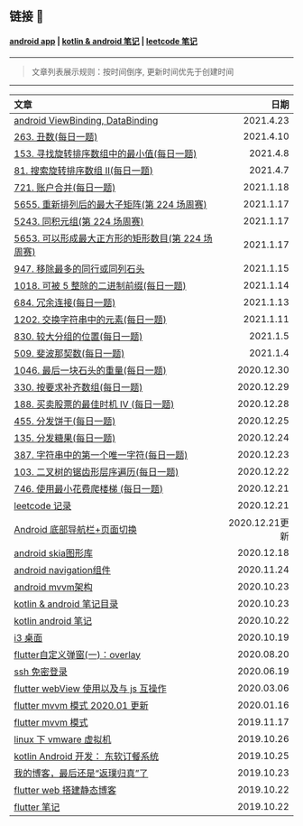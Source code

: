 &nbsp;

## 链接 🔗

#### [android app](https://lzyprime.github.io/DNUIFoodApp/) | [kotlin & android 笔记](https://lzyprime.github.io/kotlin_android/kotlin_android) | [leetcode 笔记](https://lzyprime.github.io/leetcode/leetcode)

---

> 文章列表展示规则：按时间倒序, 更新时间优先于创建时间

---

| 文章 | 日期 |
| :- | -: |
| [android ViewBinding, DataBinding](kotlin_android/viewbinding_databinding.md) | 2021.4.23 |
| [263. 丑数(每日一题)](leetcode/263_丑数.md) | 2021.4.10 |
| [153. 寻找旋转排序数组中的最小值(每日一题)](leetcode/153_寻找旋转排序数组中的最小值.md) | 2021.4.8 |
| [81. 搜索旋转排序数组 II(每日一题)](leetcode/81_搜索旋转排序数组II.md) | 2021.4.7 |
| [721. 账户合并(每日一题)](leetcode/721_账户合并.md) | 2021.1.18 |
| [5655. 重新排列后的最大子矩阵(第 224 场周赛)](leetcode/5655_重新排列后的最大子矩阵.md) | 2021.1.17 |
| [5243. 同积元组(第 224 场周赛)](leetcode/5243_同积元组.md) | 2021.1.17 |
| [5653. 可以形成最大正方形的矩形数目(第 224 场周赛)](leetcode/5653_可以形成最大正方形的矩形数目.md) | 2021.1.17 |
| [947. 移除最多的同行或同列石头](leetcode/947_移除最多的同行或同列石头.md) | 2021.1.15 |
| [1018. 可被 5 整除的二进制前缀(每日一题)](leetcode/1018_可被5整除的二进制前缀.md) | 2021.1.14 |
| [684. 冗余连接(每日一题)](leetcode/684_冗余连接.md) | 2021.1.13 |
| [1202. 交换字符串中的元素(每日一题)](leetcode/1202_交换字符串中的元素.md) | 2021.1.11 |
| [830. 较大分组的位置(每日一题)](leetcode/830_较大分组的位置.md) | 2021.1.5 |
| [509. 斐波那契数(每日一题)](leetcode/509_斐波那契数.md) | 2021.1.4 |
| [1046. 最后一块石头的重量(每日一题)](leetcode/1046_最后一块石头的重量.md) | 2020.12.30 |
| [330. 按要求补齐数组(每日一题)](leetcode/330_按要求补齐数组.md) | 2020.12.29 |
| [188. 买卖股票的最佳时机 IV (每日一题)](leetcode/188_买卖股票的最佳时机IV.md) | 2020.12.28 |
| [455. 分发饼干(每日一题)](leetcode/455_分发饼干.md) | 2020.12.25 |
| [135. 分发糖果(每日一题)](leetcode/135_分发糖果.md) | 2020.12.24 |
| [387. 字符串中的第一个唯一字符(每日一题)](leetcode/387_字符串中的第一个唯一字符.md) | 2020.12.23 |
| [103. 二叉树的锯齿形层序遍历(每日一题)](leetcode/103_二叉树的锯齿形层序遍历.md) | 2020.12.22 |
| [746. 使用最小花费爬楼梯 (每日一题)](leetcode/746_使用最小花费爬楼梯.md) | 2020.12.21 |
| [leetcode 记录](leetcode/leetcode.md) | 2020.12.21 |
| [Android 底部导航栏+页面切换](kotlin_android/android_bottom_navigation.md) | 2020.12.21更新 |
| [android skia图形库](kotlin_android/android_skia.md) | 2020.12.18 |
| [android navigation组件](kotlin_android/android_navigation.md) | 2020.11.24 |
| [android mvvm架构](kotlin_android/android_mvvm.md) | 2020.10.23 |
| [kotlin & android 笔记目录](kotlin_android/toc.md) | 2020.10.23 |
| [kotlin android 笔记](kotlin_android/kotlin_android.md) | 2020.10.22 |
| [i3 桌面](linux/i3桌面.md) | 2020.10.19 |
| [flutter自定义弹窗(一)：overlay](flutter/flutter_overlay.md) | 2020.08.20 |
| [ssh 免密登录](linux/ssh_免密登录.md) | 2020.06.19 |
| [flutter webView 使用以及与 js 互操作](flutter/flutter_webview.md) | 2020.03.06 |
| [flutter mvvm 模式 2020.01 更新](flutter/flutter_mvvm_模式2.md) | 2020.01.16 |
| [flutter mvvm 模式](flutter/flutter_mvvm_模式.md) | 2019.11.17 |
| [linux 下 vmware 虚拟机](linux/vmware_install.md)| 2019.10.26 |
| [kotlin Android 开发： 东软订餐系统](https://lzyprime.github.io/DNUIFoodApp/) | 2019.10.25 |
| [我的博客，最后还是“返璞归真”了](posts/我的博客最后还是返璞归真了.md) | 2019.10.23 |
| [flutter web 搭建静态博客](flutter/flutter_web/flutter_web搭建静态博客.md) | 2019.10.22 |
| [flutter 笔记](flutter/flutter.md) | 2019.10.22 |
